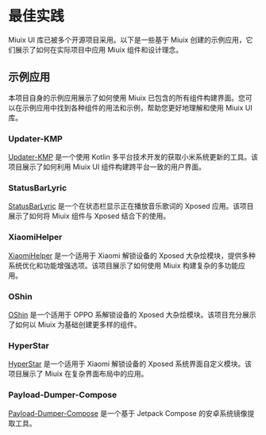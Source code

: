 # 最佳实践

 Miuix UI 库已被多个开源项目采用。以下是一些基于 Miuix 创建的示例应用，它们展示了如何在实际项目中应用 Miuix 组件和设计理念。

## 示例应用
本项目自身的示例应用展示了如何使用 Miuix 已包含的所有组件构建界面。您可以在示例应用中找到各种组件的用法和示例，帮助您更好地理解和使用 Miuix UI 库。

### Updater-KMP

[Updater-KMP](https://github.com/YuKongA/Updater-KMP) 是一个使用 Kotlin 多平台技术开发的获取小米系统更新的工具。该项目展示了如何利用 Miuix UI 组件构建跨平台一致的用户界面。

### StatusBarLyric

[StatusBarLyric](https://github.com/Block-Network/StatusBarLyric) 是一个在状态栏显示正在播放音乐歌词的 Xposed 应用。该项目展示了如何将 Miuix 组件与 Xposed 结合下的使用。

### XiaomiHelper

[XiaomiHelper](https://github.com/HowieHChen/XiaomiHelper) 是一个适用于 Xiaomi 解锁设备的 Xposed 大杂烩模块，提供多种系统优化和功能增强选项。该项目展示了如何使用 Miuix 构建复杂的多功能应用。

### OShin

[OShin](https://github.com/suqi8/OShin) 是一个适用于 OPPO 系解锁设备的 Xposed 大杂烩模块。该项目充分展示了如何以 Miuix 为基础创建更多样的组件。

### HyperStar

[HyperStar](https://github.com/YunZiA/HyperStar) 是一个适用于 Xiaomi 解锁设备的 Xposed 系统界面自定义模块。该项目展示了 Miuix 在复杂界面布局中的应用。

### Payload-Dumper-Compose

[Payload-Dumper-Compose](https://github.com/rcmiku/Payload-Dumper-Compose) 是一个基于 Jetpack Compose 的安卓系统镜像提取工具。
